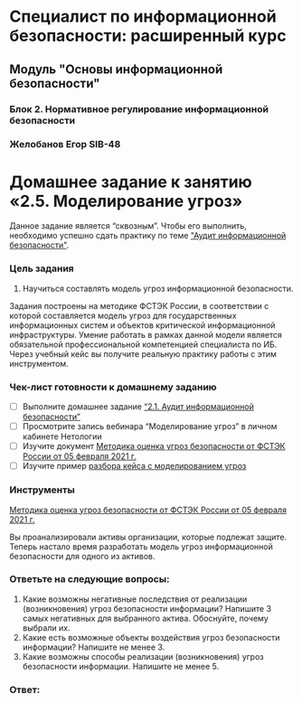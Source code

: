 # Специалист по информационной безопасности: расширенный курс
## Модуль "Основы информационной безопасности"
### Блок 2. Нормативное регулирование информационной безопасности
### Желобанов Егор SIB-48

# Домашнее задание к занятию «2.5. Моделирование угроз»

Данное задание является “сквозным”. Чтобы его выполнить, необходимо успешно сдать практику по теме ["Аудит информационной безопасности"](https://github.com/netology-code/ibb-homeworks/tree/IBB-33/03_audit_IS).

### Цель задания
1. Научиться составлять модель угроз информационной безопасности.

Задания построены на методике ФСТЭК России, в соответствии с которой составляется модель угроз для государственных информационных систем и объектов критической информационной инфраструктуры. Умение работать в рамках данной модели является обязательной профессиональной компетенцией специалиста по ИБ. Через учебный кейс вы получите реальную практику работы с этим инструментом. 

### Чек-лист готовности к домашнему заданию
- [ ] Выполните домашнее задание [“2.1. Аудит информационной безопасности”](https://github.com/netology-code/ibb-homeworks/tree/IBB-33/03_audit_IS)
- [ ] Просмотрите запись вебинара “Моделирование угроз” в личном кабинете Нетологии
- [ ] Изучите документ [Методика оценка угроз безопасности от ФСТЭК России от 05 февраля 2021 г.](https://u.netology.ru/backend/uploads/lms/attachments/files/data/54611/%D0%9C%D0%B5%D1%82%D0%BE%D0%B4%D0%B8%D1%87%D0%B5%D1%81%D0%BA%D0%B8%D0%B9_%D0%B4%D0%BE%D0%BA%D1%83%D0%BC%D0%B5%D0%BD%D1%82_%D0%BE%D1%82_5_%D1%84%D0%B5%D0%B2%D1%80%D0%B0%D0%BB%D1%8F_2021_%D0%B3.__1_.pdf) 
- [ ] Изучите пример [разбора кейса с моделированием угроз](assets/casestudy_threat_model.md)

### Инструменты
[Методика оценка угроз безопасности от ФСТЭК России от 05 февраля 2021 г.](https://u.netology.ru/backend/uploads/lms/attachments/files/data/54611/%D0%9C%D0%B5%D1%82%D0%BE%D0%B4%D0%B8%D1%87%D0%B5%D1%81%D0%BA%D0%B8%D0%B9_%D0%B4%D0%BE%D0%BA%D1%83%D0%BC%D0%B5%D0%BD%D1%82_%D0%BE%D1%82_5_%D1%84%D0%B5%D0%B2%D1%80%D0%B0%D0%BB%D1%8F_2021_%D0%B3.__1_.pdf)

Вы проанализировали активы организации, которые подлежат защите. Теперь настало время разработать модель угроз информационной безопасности для одного из активов. 

### Ответьте на следующие вопросы: 
1. Какие возможны негативные последствия от реализации (возникновения) угроз безопасности информации? Напишите 3 самых негативных для выбранного актива. Обоснуйте, почему выбрали их.
2. Какие есть возможные объекты воздействия угроз безопасности информации? Напишите не менее 3.
3. Какие возможны способы реализации (возникновения) угроз безопасности информации. Напишите не менее 5.

### Ответ:
